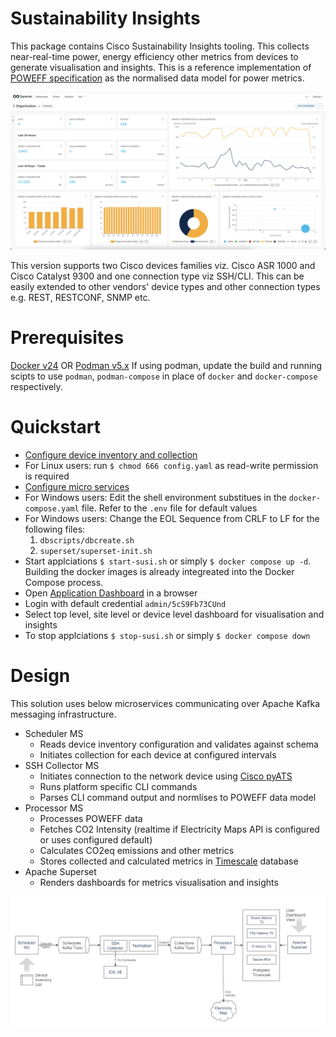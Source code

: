 # Sustainability Insights 

This package contains Cisco Sustainability Insights tooling. This collects near-real-time power, energy efficiency other metrics from devices to generate visualisation and insights. This is a reference implementation of [POWEFF specification](https://datatracker.ietf.org/doc/draft-opsawg-poweff/) as the normalised data model for power metrics.

![Dashboard](./docs/dashboard.png "Dashboard")

This version supports two Cisco devices families viz. Cisco ASR 1000 and Cisco Catalyst 9300 and one connection type viz SSH/CLI. This can be  easily extended to other vendors' device types and other connection types e.g. REST, RESTCONF, SNMP etc.

# Prerequisites
[Docker v24](https://docs.docker.com/get-docker/) OR [Podman v5.x](https://podman.io/get-started)
If using podman, update the build and running scipts to use `podman`, `podman-compose` in place of `docker` and `docker-compose` respectively.

# Quickstart
- [Configure device inventory and collection](./docs/device-configuration.md)
- For Linux users: run `$ chmod 666 config.yaml` as read-write permission is required
- [Configure micro services](./docs/service-configuration.md)
- For Windows users: Edit the shell environment substitues in the `docker-compose.yaml` file. Refer to the `.env` file for default values
- For Windows users: Change the EOL Sequence from CRLF to LF for the following files:
    1. `dbscripts/dbcreate.sh`
    2. `superset/superset-init.sh`
- Start applciations `$ start-susi.sh` or simply `$ docker compose up -d`. Building the docker images is already integreated into the Docker Compose process.
- Open [Application Dashboard](https://locahost:8088) in a browser
- Login with default credential `admin/5cS9Fb73CUnd`
- Select top level, site level or device level dashboard for visualisation and insights
- To stop applciations `$ stop-susi.sh` or simply `$ docker compose down`

# Design
This solution uses below microservices communicating over Apache Kafka messaging infrastructure.
- Scheduler MS
    - Reads device inventory configuration and validates against schema
    - Initiates collection for each device at configured intervals
- SSH Collector MS
    - Initiates connection to the network device using [Cisco pyATS](https://developer.cisco.com/docs/pyats/)
    - Runs platform specific CLI commands
    - Parses CLI command output and normlises to POWEFF data model
- Processor MS
    - Processes POWEFF data
    - Fetches  CO2 Intensity (realtime if Electricity Maps API is configured or uses configured default)
    - Calculates CO2eq emissions and other metrics
    - Stores collected and calculated metrics in [Timescale](https://www.timescale.com) database
- Apache Superset
    - Renders dashboards for metrics visualisation and insights
 
![Design](./docs/arch.png "Design")
